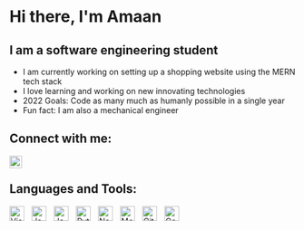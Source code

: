 # Hi there, I'm Amaan

## I am a software engineering student
- I am currently working on setting up a shopping website using the MERN tech stack
- I love learning and working on new innovating technologies
- 2022 Goals: Code as many much as humanly possible in a single year
- Fun fact: I am also a mechanical engineer

## Connect with me:
[<img align="left" alt="LinkedIn.com" width="22px" src="https://i.imgur.com/FDQIUtd.jpg" style="padding-right:10px;"/>][website]

<br/>

## Languages and Tools:
<img align="left" alt="Visual Studio Code" title="Visual Studio Code" width="26px" src="https://cdn.jsdelivr.net/gh/devicons/devicon/icons/vscode/vscode-original.svg" style="padding-right:10px;" />
<img align="left" alt="Java"               title="Java#" width="26px" src="https://i.imgur.com/cqVycsUt.png"  style="padding-right:10px;"/>
<img align="left" alt="Javascript"         title="Javascript" width="26px" src="https://cdn.jsdelivr.net/gh/devicons/devicon/icons/javascript/javascript-original.svg" style="padding-right:10px;" />
<img align="left" alt="Python"             title="Python" width="26px" src="https://i.imgur.com/2v8dqMOt.png" style="padding-right:10px;" />
<img align="left" alt="Node.js"            title="Node.js"width="26px" src="https://cdn.jsdelivr.net/gh/devicons/devicon/icons/nodejs/nodejs-original.svg" style="padding-right:10px;" />
<img align="left" alt="MongoDB"            title="MongoDB#" width="26px" src="https://cdn.jsdelivr.net/gh/devicons/devicon/icons/mongodb/mongodb-original.svg" style="padding-right:10px;" />
<img align="left" alt="GitHub"             title="Github" width="26px" src="https://i.imgur.com/JbQI4Ni.png" style="padding-right:10px;" />
<img align="left" alt="GoogleCloud"        title="Google Cloud" width="26px" src="https://i.imgur.com/6OFlRgq.png style="padding-right:10px;" />
                                                                                                        
[website]: https://www.linkedin.com/in/amaan-seetal/
